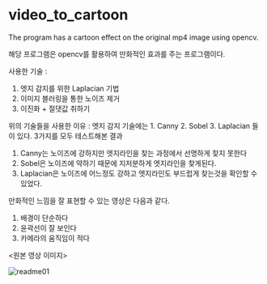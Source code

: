 # video_to_cartoon
The program has a cartoon effect on the original mp4 image using opencv.

해당 프로그램은 opencv를 활용하여 만화적인 효과를 주는 프로그램이다.

사용한 기술 : 
1. 엣지 감지를 위한 Laplacian 기법
2. 이미지 블러링을 통한 노이즈 제거
3. 이진화 + 절댓값 취하기

위의 기술들을 사용한 이유 :
엣지 감지 기술에는 1. Canny 2. Sobel 3. Laplacian 들이 있다.
3가지를 모두 테스트해본 결과 
1. Canny는 노이즈에 강하지만 엣지라인을 찾는 과정에서 선명하게 찾지 못한다
2. Sobel은 노이즈에 약하기 때문에 지저분하게 엣지라인을 찾게된다.
3. Laplacian은 노이즈에 어느정도 강하고 엣지라인도 부드럽게 찾는것을 확인할 수 있었다.

만화적인 느낌을 잘 표현할 수 있는 영상은 다음과 같다.
1. 배경이 단순하다
2. 윤곽선이 잘 보인다
3. 카메라의 움직임이 적다

<원본 영상 이미지>

![readme01](https://github.com/Hongyooungi/video_to_cartoon/assets/127743990/c0dac823-7b44-4391-921a-bc0d73f985e9)
